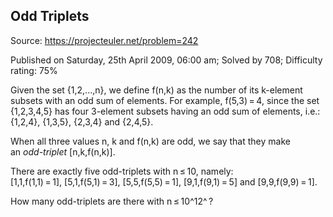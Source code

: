 Odd Triplets
------------

Source: https://projecteuler.net/problem=242

Published on Saturday, 25th April 2009, 06:00 am; Solved by 708;
Difficulty rating: 75%

Given the set {1,2,...,n}, we define f(n,k) as the number of its
k-element subsets with an odd sum of elements. For example, f(5,3) = 4,
since the set {1,2,3,4,5} has four 3-element subsets having an odd sum
of elements, i.e.: {1,2,4}, {1,3,5}, {2,3,4} and {2,4,5}.

When all three values n, k and f(n,k) are odd, we say that they make\
 an *odd-triplet* [n,k,f(n,k)].

There are exactly five odd-triplets with n ≤ 10, namely:\
 [1,1,f(1,1) = 1], [5,1,f(5,1) = 3], [5,5,f(5,5) = 1], [9,1,f(9,1) = 5]
and [9,9,f(9,9) = 1].

How many odd-triplets are there with n ≤ 10^12^ ?
